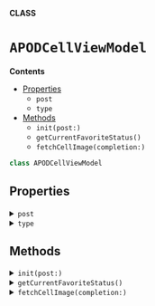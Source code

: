 **CLASS**

# `APODCellViewModel`

**Contents**

- [Properties](#properties)
  - `post`
  - `type`
- [Methods](#methods)
  - `init(post:)`
  - `getCurrentFavoriteStatus()`
  - `fetchCellImage(completion:)`

```swift
class APODCellViewModel
```

## Properties
<details><summary markdown="span"><code>post</code></summary>

```swift
var post: PictureDetails
```

</details>

<details><summary markdown="span"><code>type</code></summary>

```swift
var type: PostType
```

Returns current type

</details>

## Methods
<details><summary markdown="span"><code>init(post:)</code></summary>

```swift
init(post: PictureDetails)
```

</details>

<details><summary markdown="span"><code>getCurrentFavoriteStatus()</code></summary>

```swift
func getCurrentFavoriteStatus() -> Bool
```

Method to get current favorite status

</details>

<details><summary markdown="span"><code>fetchCellImage(completion:)</code></summary>

```swift
func fetchCellImage(completion: @escaping ((UIImage?, Bool) -> Void))
```

Method to load image from remote server and cache it.
 - Parameter completion: completion returning image instance and status of completion

#### Parameters

| Name | Description |
| ---- | ----------- |
| completion | completion returning image instance and status of completion |

</details>